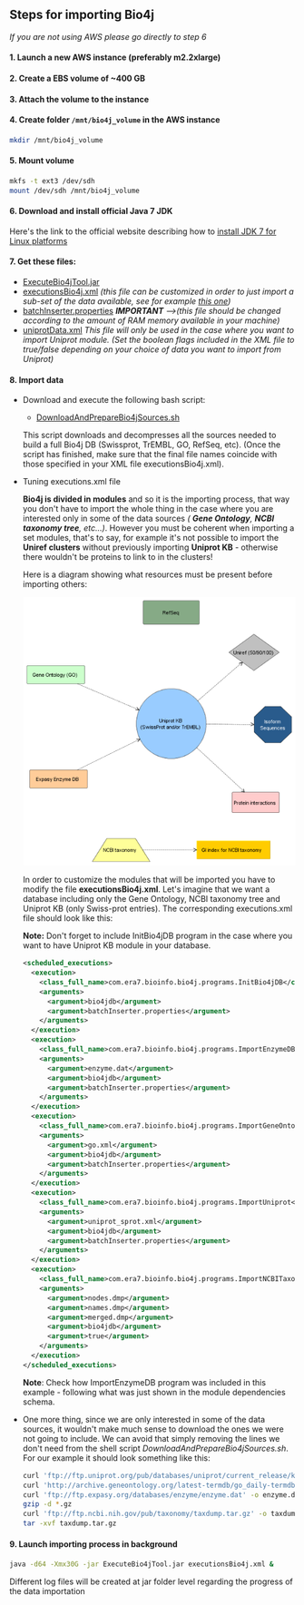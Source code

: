 ## Steps for importing Bio4j

_If you are not using AWS please go directly to step 6_

#### 1. Launch a new AWS instance (preferably m2.2xlarge)

#### 2. Create a EBS volume of ~400 GB

#### 3. Attach the volume to the instance

#### 4. Create folder `/mnt/bio4j_volume` in the AWS instance

``` bash
mkdir /mnt/bio4j_volume 
```

#### 5. Mount volume

```  bash
mkfs -t ext3 /dev/sdh
mount /dev/sdh /mnt/bio4j_volume
```

#### 6. Download and install official Java 7 JDK
Here's the link to the official website describing how to [install JDK 7 for Linux platforms](http://docs.oracle.com/javase/7/docs/webnotes/install/linux/linux-jdk.html)

#### 7. Get these files:
- [ExecuteBio4jTool.jar](https://s3-eu-west-1.amazonaws.com/bio4j-public/releases/0.9/ExecuteBio4jTool.jar)
- [executionsBio4j.xml](https://github.com/bio4j/neo4jdb/blob/master/executionsBio4j.xml) _(this file can be customized in order to just import a sub-set of the data available, see for example [this one](https://github.com/bio4j/bio4j/blob/v0.7.0/executionsBio4j.xml))_
- [batchInserter.properties](https://github.com/bio4j/neo4jdb/blob/master/batchInserter.properties)  _**IMPORTANT** -->(this file should be changed according to the amount of RAM memory available in your machine)_
- [uniprotData.xml](https://github.com/bio4j/neo4jdb/blob/master/uniprotData.xml) _This file will only be used in the case where you want to import Uniprot module. (Set the boolean flags included in the XML file to true/false depending on your choice of data you want to import from Uniprot)_

#### 8. Import data

+ Download and execute the following bash script:
  - [DownloadAndPrepareBio4jSources.sh](resources/scripts/DownloadAndPrepareBio4jSources.sh)

  This script downloads and decompresses all the sources needed to build a full Bio4j DB (Swissprot, TrEMBL, GO, RefSeq, etc).
  (Once the script has finished, make sure that the final file names coincide with those specified in your XML file executionsBio4j.xml).

+ Tuning executions.xml file

  **Bio4j is divided in modules** and so it is the importing process, that way you don't have to import the whole thing in the case where you are interested only in some of the data sources _( **Gene Ontology**, **NCBI taxonomy tree**, etc...)_. However you must be coherent when importing a set modules, that's to say, for example it's not possible to import the **Uniref clusters** without previously importing **Uniprot KB** - otherwise there wouldn't be proteins to link to in the clusters!

  Here is a diagram showing what resources must be present before importing others:

  ![Bio4j modules dependencies](resources/images/ModuleDependencies.png)

  In order to customize the modules that will be imported you have to modify the file **executionsBio4j.xml**.
  Let's imagine that we want a database including only the Gene Ontology, NCBI taxonomy tree and Uniprot KB (only Swiss-prot entries). 
  The corresponding executions.xml file should look like this:

  **Note:** Don't forget to include InitBio4jDB program in the case where you want to have Uniprot KB module in your database.

  ``` xml
  <scheduled_executions>
    <execution>
      <class_full_name>com.era7.bioinfo.bio4j.programs.InitBio4jDB</class_full_name>
      <arguments>
        <argument>bio4jdb</argument>
        <argument>batchInserter.properties</argument>
      </arguments>
    </execution>
    <execution>
      <class_full_name>com.era7.bioinfo.bio4j.programs.ImportEnzymeDB</class_full_name>
      <arguments>
        <argument>enzyme.dat</argument>
        <argument>bio4jdb</argument>
        <argument>batchInserter.properties</argument>
      </arguments>
    </execution>
    <execution>
      <class_full_name>com.era7.bioinfo.bio4j.programs.ImportGeneOntology</class_full_name>
      <arguments>
        <argument>go.xml</argument>
        <argument>bio4jdb</argument>
        <argument>batchInserter.properties</argument>
      </arguments>
    </execution>
    <execution>
      <class_full_name>com.era7.bioinfo.bio4j.programs.ImportUniprot</class_full_name>
      <arguments>
        <argument>uniprot_sprot.xml</argument>
        <argument>bio4jdb</argument>
        <argument>batchInserter.properties</argument>
      </arguments>
    </execution>
    <execution>
      <class_full_name>com.era7.bioinfo.bio4j.programs.ImportNCBITaxonomy</class_full_name>
      <arguments>
        <argument>nodes.dmp</argument>
        <argument>names.dmp</argument>
        <argument>merged.dmp</argument>
        <argument>bio4jdb</argument>
        <argument>true</argument>
      </arguments>
    </execution>
  </scheduled_executions>
  ```

  **Note**: Check how ImportEnzymeDB program was included in this example - following what was just shown in the module dependencies schema.

+ One more thing, since we are only interested in some of the data sources, it wouldn't make much sense to download the ones we were not going to include. We can avoid that simply removing the lines we don't need from the shell script _DownloadAndPrepareBio4jSources.sh_. For our example it should look something like this:

  ``` bash
  curl 'ftp://ftp.uniprot.org/pub/databases/uniprot/current_release/knowledgebase/complete/uniprot_sprot.xml.gz' -o uniprot_sprot.xml.gz
  curl 'http://archive.geneontology.org/latest-termdb/go_daily-termdb.obo-xml.gz' -o go.xml.gz
  curl 'ftp://ftp.expasy.org/databases/enzyme/enzyme.dat' -o enzyme.dat
  gzip -d *.gz
  curl 'ftp://ftp.ncbi.nih.gov/pub/taxonomy/taxdump.tar.gz' -o taxdump.tar.gz
  tar -xvf taxdump.tar.gz
  ```

#### 9. Launch importing process in background

```  bash
java -d64 -Xmx30G -jar ExecuteBio4jTool.jar executionsBio4j.xml &
```

Different log files will be created at jar folder level regarding the progress of the data importation
